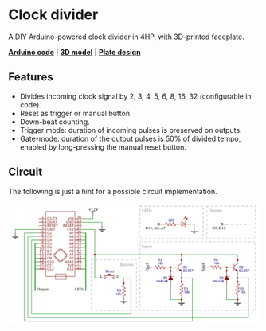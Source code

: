 Clock divider
=============

A DIY Arduino-powered clock divider in 4HP, with 3D-printed faceplate.

**[Arduino code](clock-divider.ino)** | **[3D model](plate.stl)** | **[Plate design](plate.svg)**

Features
--------

- Divides incoming clock signal by 2, 3, 4, 5, 6, 8, 16, 32 (configurable in code).
- Reset as trigger or manual button.
- Down-beat counting.
- Trigger mode: duration of incoming pulses is preserved on outputs.
- Gate-mode: duration of the output pulses is 50% of divided tempo, enabled by long-pressing the manual reset button.

Circuit
--------

The following is just a hint for a possible circuit implementation.

![](schematic.png)